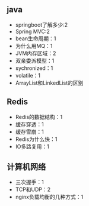 ## java
- springboot了解多少:2
- Spring MVC:2
- bean生命周期：1
- 为什么用MQ：1
- JVM内存区域：2
- 双亲委派模型：1
- sychronized：1
- volatile：1
- ArrayList和LinkedList的区别


## Redis
- Redis的数据结构：1
- 缓存穿透：1
- 缓存雪崩：1
- Redis为什么快：1
- IO多路复用：1



## 计算机网络
- 三次握手：1
- TCP和UDP：2
- nginx负载均衡的几种方式：1